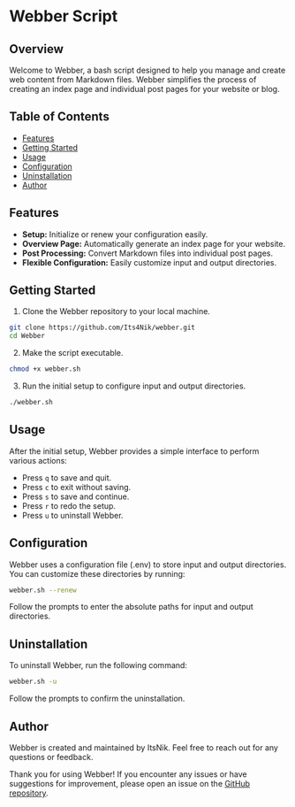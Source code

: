 # Webber Script

## Overview

Welcome to Webber, a bash script designed to help you manage and create web content from Markdown files. Webber simplifies the process of creating an index page and individual post pages for your website or blog.

## Table of Contents

- [Features](#features)
- [Getting Started](#getting-started)
- [Usage](#usage)
- [Configuration](#configuration)
- [Uninstallation](#uninstallation)
- [Author](#author)

## Features

- **Setup:** Initialize or renew your configuration easily.
- **Overview Page:** Automatically generate an index page for your website.
- **Post Processing:** Convert Markdown files into individual post pages.
- **Flexible Configuration:** Easily customize input and output directories.

## Getting Started

1. Clone the Webber repository to your local machine.
	
```bash
git clone https://github.com/Its4Nik/webber.git
cd Webber
```
	
2. Make the script executable.
	
```bash
chmod +x webber.sh
```
	
3. Run the initial setup to configure input and output directories.
	
```bash
./webber.sh
```

## Usage

After the initial setup, Webber provides a simple interface to perform various actions:

- Press `q` to save and quit.
- Press `c` to exit without saving.
- Press `s` to save and continue.
- Press `r` to redo the setup.
- Press `u` to uninstall Webber.

## Configuration

Webber uses a configuration file (.env) to store input and output directories. You can customize these directories by running:

```bash
webber.sh --renew
```

Follow the prompts to enter the absolute paths for input and output directories.

## Uninstallation

To uninstall Webber, run the following command:

```bash
webber.sh -u
```

Follow the prompts to confirm the uninstallation.

## Author

Webber is created and maintained by ItsNik. Feel free to reach out for any questions or feedback.

Thank you for using Webber! If you encounter any issues or have suggestions for improvement, please open an issue on the [GitHub repository](https://github.com/Its4Nik/webber).
